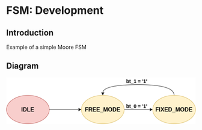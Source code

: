 # FSM: Development

## Introduction

Example of a simple Moore FSM

## Diagram

![fsm_diagram](./../images/fsm.png)
